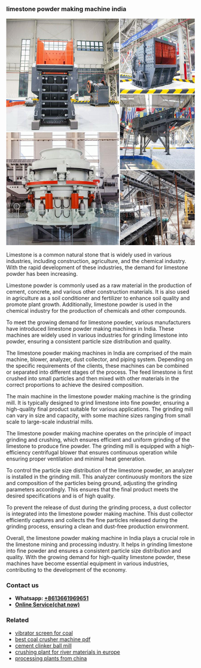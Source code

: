 <h3>limestone powder making machine india</h3><img src='1708498009.jpg' alt=''><p>Limestone is a common natural stone that is widely used in various industries, including construction, agriculture, and the chemical industry. With the rapid development of these industries, the demand for limestone powder has been increasing.</p><p>Limestone powder is commonly used as a raw material in the production of cement, concrete, and various other construction materials. It is also used in agriculture as a soil conditioner and fertilizer to enhance soil quality and promote plant growth. Additionally, limestone powder is used in the chemical industry for the production of chemicals and other compounds.</p><p>To meet the growing demand for limestone powder, various manufacturers have introduced limestone powder making machines in India. These machines are widely used in various industries for grinding limestone into powder, ensuring a consistent particle size distribution and quality.</p><p>The limestone powder making machines in India are comprised of the main machine, blower, analyzer, dust collector, and piping system. Depending on the specific requirements of the clients, these machines can be combined or separated into different stages of the process. The feed limestone is first crushed into small particles and then mixed with other materials in the correct proportions to achieve the desired composition.</p><p>The main machine in the limestone powder making machine is the grinding mill. It is typically designed to grind limestone into fine powder, ensuring a high-quality final product suitable for various applications. The grinding mill can vary in size and capacity, with some machine sizes ranging from small scale to large-scale industrial mills.</p><p>The limestone powder making machine operates on the principle of impact grinding and crushing, which ensures efficient and uniform grinding of the limestone to produce fine powder. The grinding mill is equipped with a high-efficiency centrifugal blower that ensures continuous operation while ensuring proper ventilation and minimal heat generation.</p><p>To control the particle size distribution of the limestone powder, an analyzer is installed in the grinding mill. This analyzer continuously monitors the size and composition of the particles being ground, adjusting the grinding parameters accordingly. This ensures that the final product meets the desired specifications and is of high quality.</p><p>To prevent the release of dust during the grinding process, a dust collector is integrated into the limestone powder making machine. This dust collector efficiently captures and collects the fine particles released during the grinding process, ensuring a clean and dust-free production environment.</p><p>Overall, the limestone powder making machine in India plays a crucial role in the limestone mining and processing industry. It helps in grinding limestone into fine powder and ensures a consistent particle size distribution and quality. With the growing demand for high-quality limestone powder, these machines have become essential equipment in various industries, contributing to the development of the economy.</p><h3>Contact us</h3><ul><li><strong>Whatsapp:&nbsp;<a href="https://wa.me/8613661969651">+8613661969651</a></strong></li><li><a href="https://swt.shibang-china.com/?git&amp;zhl&amp;limestone powder making machine india"><strong>Online Service(chat now)</strong></a></li></ul><h3>Related</h3><ul><li><a href='vibrator screen for coal.md'>vibrator screen for coal</a></li><li><a href='best coal crusher machine pdf.md'>best coal crusher machine pdf</a></li><li><a href='cement clinker ball mill.md'>cement clinker ball mill</a></li><li><a href='crushing plant for river materials in europe.md'>crushing plant for river materials in europe</a></li><li><a href='processing plants from china.md'>processing plants from china</a></li></ul>